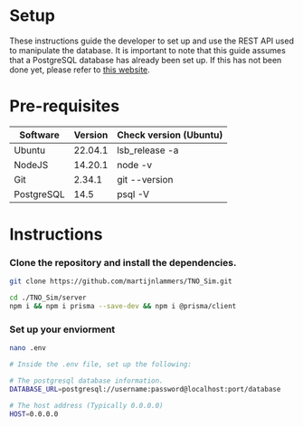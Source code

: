 Setup
======
These instructions guide the developer to set up 
and use the REST API used to manipulate the database.
It is important to note that this guide assumes that
a PostgreSQL database has already been set up.
If this has not been done yet, please
refer to [this website](https://www.digitalocean.com/community/tutorials/how-to-install-and-use-postgresql-on-ubuntu-20-04).

# Pre-requisites
Software | Version | Check version (Ubuntu)
--- | --- | ---
Ubuntu | 22.04.1 | lsb_release -a
NodeJS | 14.20.1 | node -v
Git | 2.34.1 | git --version
PostgreSQL | 14.5 | psql -V

# Instructions
### Clone the repository and install the dependencies.
```bash
git clone https://github.com/martijnlammers/TNO_Sim.git

cd ./TNO_Sim/server 
npm i && npm i prisma --save-dev && npm i @prisma/client
```
### Set up your enviorment
```bash
nano .env

# Inside the .env file, set up the following:

# The postgresql database information.
DATABASE_URL=postgresql://username:password@localhost:port/database

# The host address (Typically 0.0.0.0)
HOST=0.0.0.0
```